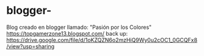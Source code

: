 # blogger-
Blog creado en blogger llamado: "Pasión por los Colores"
https://topgamerzone13.blogspot.com/
back up: https://drive.google.com/file/d/1oKZQZN6o2mzHiQ9Wy0u2cOC1_0GCQFx8/view?usp=sharing
